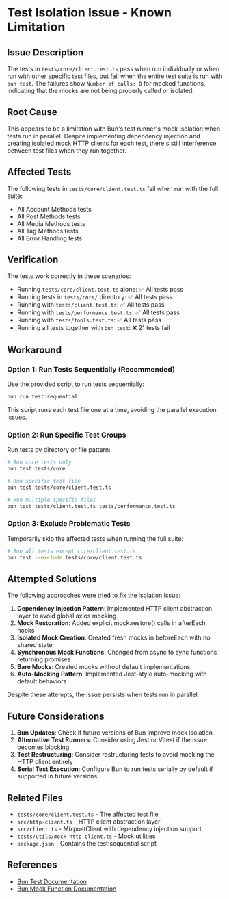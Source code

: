 # Test Isolation Issue - Known Limitation

## Issue Description

The tests in `tests/core/client.test.ts` pass when run individually or when run with other specific test files, but fail when the entire test suite is run with `bun test`. The failures show `Number of calls: 0` for mocked functions, indicating that the mocks are not being properly called or isolated.

## Root Cause

This appears to be a limitation with Bun's test runner's mock isolation when tests run in parallel. Despite implementing dependency injection and creating isolated mock HTTP clients for each test, there's still interference between test files when they run together.

## Affected Tests

The following tests in `tests/core/client.test.ts` fail when run with the full suite:
- All Account Methods tests
- All Post Methods tests
- All Media Methods tests
- All Tag Methods tests
- All Error Handling tests

## Verification

The tests work correctly in these scenarios:
- Running `tests/core/client.test.ts` alone: ✅ All tests pass
- Running tests in `tests/core/` directory: ✅ All tests pass
- Running with `tests/client.test.ts`: ✅ All tests pass
- Running with `tests/performance.test.ts`: ✅ All tests pass
- Running with `tests/tools.test.ts`: ✅ All tests pass
- Running all tests together with `bun test`: ❌ 21 tests fail

## Workaround

### Option 1: Run Tests Sequentially (Recommended)

Use the provided script to run tests sequentially:

```bash
bun run test:sequential
```

This script runs each test file one at a time, avoiding the parallel execution issues.

### Option 2: Run Specific Test Groups

Run tests by directory or file pattern:

```bash
# Run core tests only
bun test tests/core

# Run specific test file
bun test tests/core/client.test.ts

# Run multiple specific files
bun test tests/client.test.ts tests/performance.test.ts
```

### Option 3: Exclude Problematic Tests

Temporarily skip the affected tests when running the full suite:

```bash
# Run all tests except core/client.test.ts
bun test --exclude tests/core/client.test.ts
```

## Attempted Solutions

The following approaches were tried to fix the isolation issue:

1. **Dependency Injection Pattern**: Implemented HTTP client abstraction layer to avoid global axios mocking
2. **Mock Restoration**: Added explicit mock.restore() calls in afterEach hooks
3. **Isolated Mock Creation**: Created fresh mocks in beforeEach with no shared state
4. **Synchronous Mock Functions**: Changed from async to sync functions returning promises
5. **Bare Mocks**: Created mocks without default implementations
6. **Auto-Mocking Pattern**: Implemented Jest-style auto-mocking with default behaviors

Despite these attempts, the issue persists when tests run in parallel.

## Future Considerations

1. **Bun Updates**: Check if future versions of Bun improve mock isolation
2. **Alternative Test Runners**: Consider using Jest or Vitest if the issue becomes blocking
3. **Test Restructuring**: Consider restructuring tests to avoid mocking the HTTP client entirely
4. **Serial Test Execution**: Configure Bun to run tests serially by default if supported in future versions

## Related Files

- `tests/core/client.test.ts` - The affected test file
- `src/http-client.ts` - HTTP client abstraction layer
- `src/client.ts` - MixpostClient with dependency injection support
- `tests/utils/mock-http-client.ts` - Mock utilities
- `package.json` - Contains the test:sequential script

## References

- [Bun Test Documentation](https://bun.sh/docs/cli/test)
- [Bun Mock Function Documentation](https://bun.sh/docs/test/mocks)